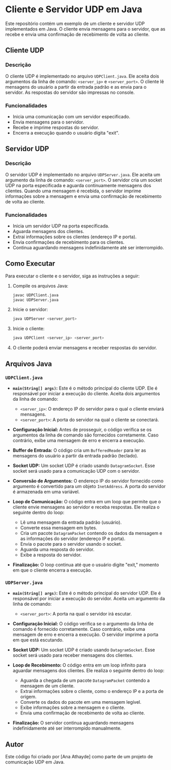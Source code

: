 # Cliente e Servidor UDP em Java

Este repositório contém um exemplo de um cliente e servidor UDP implementados em Java. O cliente envia mensagens para o servidor, que as recebe e envia uma confirmação de recebimento de volta ao cliente.

## Cliente UDP

### Descrição

O cliente UDP é implementado no arquivo `UDPClient.java`. Ele aceita dois argumentos da linha de comando: `<server_ip>` e `<server_port>`. O cliente lê mensagens do usuário a partir da entrada padrão e as envia para o servidor. As respostas do servidor são impressas no console.

### Funcionalidades

- Inicia uma comunicação com um servidor especificado.
- Envia mensagens para o servidor.
- Recebe e imprime respostas do servidor.
- Encerra a execução quando o usuário digita "exit".

## Servidor UDP

### Descrição

O servidor UDP é implementado no arquivo `UDPServer.java`. Ele aceita um argumento da linha de comando: `<server_port>`. O servidor cria um socket UDP na porta especificada e aguarda continuamente mensagens dos clientes. Quando uma mensagem é recebida, o servidor imprime informações sobre a mensagem e envia uma confirmação de recebimento de volta ao cliente.

### Funcionalidades

- Inicia um servidor UDP na porta especificada.
- Aguarda mensagens dos clientes.
- Extrai informações sobre os clientes (endereço IP e porta).
- Envia confirmações de recebimento para os clientes.
- Continua aguardando mensagens indefinidamente até ser interrompido.

## Como Executar

Para executar o cliente e o servidor, siga as instruções a seguir:

1. Compile os arquivos Java:
   ```bash
   javac UDPClient.java
   javac UDPServer.java
   ```

2. Inicie o servidor:
   ```bash
   java UDPServer <server_port>
   ```

3. Inicie o cliente:
   ```bash
   java UDPClient <server_ip> <server_port>
   ```

4. O cliente poderá enviar mensagens e receber respostas do servidor.

## Arquivos Java

### `UDPClient.java`

- **`main(String[] args)`:** Este é o método principal do cliente UDP. Ele é responsável por iniciar a execução do cliente. Aceita dois argumentos da linha de comando:
  - `<server_ip>`: O endereço IP do servidor para o qual o cliente enviará mensagens.
  - `<server_port>`: A porta do servidor na qual o cliente se conectará.

- **Configuração Inicial:** Antes de prosseguir, o código verifica se os argumentos da linha de comando são fornecidos corretamente. Caso contrário, exibe uma mensagem de erro e encerra a execução.

- **Buffer de Entrada:** O código cria um `BufferedReader` para ler as mensagens do usuário a partir da entrada padrão (teclado).

- **Socket UDP:** Um socket UDP é criado usando `DatagramSocket`. Esse socket será usado para a comunicação UDP com o servidor.

- **Conversão de Argumentos:** O endereço IP do servidor fornecido como argumento é convertido para um objeto `InetAddress`. A porta do servidor é armazenada em uma variável.

- **Loop de Comunicação:** O código entra em um loop que permite que o cliente envie mensagens ao servidor e receba respostas. Ele realiza o seguinte dentro do loop:
  - Lê uma mensagem da entrada padrão (usuário).
  - Converte essa mensagem em bytes.
  - Cria um pacote `DatagramPacket` contendo os dados da mensagem e as informações do servidor (endereço IP e porta).
  - Envia o pacote para o servidor usando o socket.
  - Aguarda uma resposta do servidor.
  - Exibe a resposta do servidor.

- **Finalização:** O loop continua até que o usuário digite "exit," momento em que o cliente encerra a execução.

### `UDPServer.java`

- **`main(String[] args)`:** Este é o método principal do servidor UDP. Ele é responsável por iniciar a execução do servidor. Aceita um argumento da linha de comando:
  - `<server_port>`: A porta na qual o servidor irá escutar.

- **Configuração Inicial:** O código verifica se o argumento da linha de comando é fornecido corretamente. Caso contrário, exibe uma mensagem de erro e encerra a execução. O servidor imprime a porta em que está escutando.

- **Socket UDP:** Um socket UDP é criado usando `DatagramSocket`. Esse socket será usado para receber mensagens dos clientes.

- **Loop de Recebimento:** O código entra em um loop infinito para aguardar mensagens dos clientes. Ele realiza o seguinte dentro do loop:
  - Aguarda a chegada de um pacote `DatagramPacket` contendo a mensagem de um cliente.
  - Extrai informações sobre o cliente, como o endereço IP e a porta de origem.
  - Converte os dados do pacote em uma mensagem legível.
  - Exibe informações sobre a mensagem e o cliente.
  - Envia uma confirmação de recebimento de volta ao cliente.

- **Finalização:** O servidor continua aguardando mensagens indefinidamente até ser interrompido manualmente.

## Autor

Este código foi criado por [Ana Athayde] como parte de um projeto de comunicação UDP em Java.
